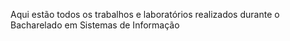 Aqui estão todos os trabalhos e laboratórios realizados durante o Bacharelado em Sistemas de Informação
